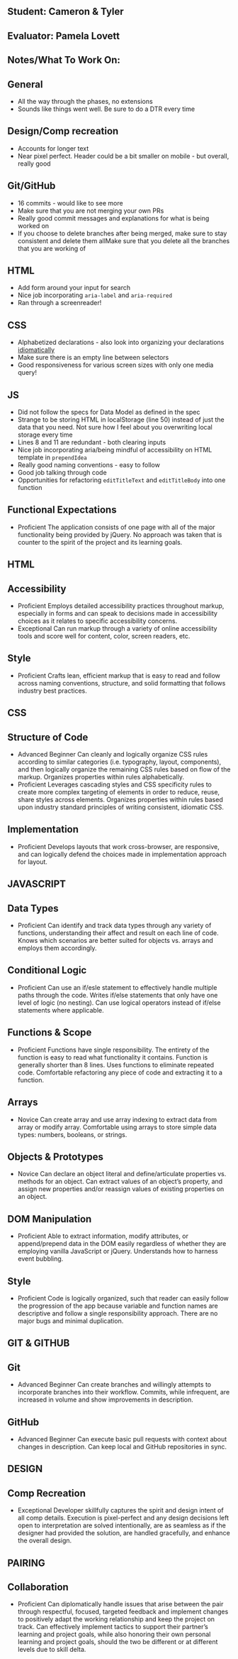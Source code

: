 ## Student: Cameron & Tyler
## Evaluator: Pamela Lovett
## Notes/What To Work On:

## General
- All the way through the phases, no extensions
- Sounds like things went well. Be sure to do a DTR every time

## Design/Comp recreation
- Accounts for longer text
- Near pixel perfect. Header could be a bit smaller on mobile - but overall, really good

## Git/GitHub
- 16 commits - would like to see more
- Make sure that you are not merging your own PRs 
- Really good commit messages and explanations for what is being worked on
- If you choose to delete branches after being merged, make sure to stay consistent and delete them allMake sure that you delete all the branches that you are working of 

## HTML
- Add form around your input for search
- Nice job incorporating `aria-label` and `aria-required`
- Ran through a screenreader!

## CSS
- Alphabetized declarations - also look into organizing your declarations [idiomatically](https://github.com/necolas/idiomatic-css)
- Make sure there is an empty line between selectors
- Good responsiveness for various screen sizes with only one media query!

## JS

- Did not follow the specs for Data Model as defined in the spec
- Strange to be storing HTML in localStorage (line 50) instead of just the data that you need. Not sure how I feel about you overwriting local storage every time
- Lines 8 and 11 are redundant - both clearing inputs
- Nice job incorporating aria/being mindful of accessibility on HTML template in 
`prependIdea`
- Really good naming conventions - easy to follow
- Good job talking through code
- Opportunities for refactoring `editTitleText` and `editTitleBody` into one function 

## Functional Expectations

* Proficient  The application consists of one page with all of the major functionality being provided by jQuery. No approach was taken that is counter to the spirit of the project and its learning goals.

## HTML

## Accessibility

* Proficient  Employs detailed accessibility practices throughout markup, especially in forms and can speak to decisions made in accessibility choices as it relates to specific accessibility concerns.
* Exceptional Can run markup through a variety of online accessibility tools and score well for content, color, screen readers, etc.

## Style

* Proficient  Crafts lean, efficient markup that is easy to read and follow across naming conventions, structure, and solid formatting that follows industry best practices.

## CSS

## Structure of Code

* Advanced Beginner Can cleanly and logically organize CSS rules according to similar categories (i.e. typography, layout, components), and then logically organize the remaining CSS rules based on flow of the markup. Organizes properties within rules alphabetically.
* Proficient  Leverages cascading styles and CSS specificity rules to create more complex targeting of elements in order to reduce, reuse, share styles across elements. Organizes properties within rules based upon industry standard principles of writing consistent, idiomatic CSS.

## Implementation

* Proficient  Develops layouts that work cross-browser, are responsive, and can logically defend the choices made in implementation approach for layout.

## JAVASCRIPT

## Data Types

* Proficient  Can identify and track data types through any variety of functions, understanding their affect and result on each line of code. Knows which scenarios are better suited for objects vs. arrays and employs them accordingly.


## Conditional Logic

* Proficient  Can use an if/esle statement to effectively handle multiple paths through the code. Writes if/else statements that only have one level of logic (no nesting). Can use logical operators instead of if/else statements where applicable.

## Functions & Scope

* Proficient  Functions have single responsibility. The entirety of the function is easy to read what functionality it contains. Function is generally shorter than 8 lines. Uses functions to eliminate repeated code. Comfortable refactoring any piece of code and extracting it to a function.

## Arrays

* Novice  Can create array and use array indexing to extract data from array or modify array. Comfortable using arrays to store simple data types: numbers, booleans, or strings.

## Objects & Prototypes

* Novice  Can declare an object literal and define/articulate properties vs. methods for an object. Can extract values of an object’s property, and assign new properties and/or reassign values of existing properties on an object.

## DOM Manipulation

* Proficient  Able to extract information, modify attributes, or append/prepend data in the DOM easily regardless of whether they are employing vanilla JavaScript or jQuery. Understands how to harness event bubbling.

## Style

* Proficient  Code is logically organized, such that reader can easily follow the progression of the app because variable and function names are descriptive and follow a single responsibility approach. There are no major bugs and minimal duplication.

## GIT & GITHUB

## Git

* Advanced Beginner Can create branches and willingly attempts to incorporate branches into their workflow. Commits, while infrequent, are increased in volume and show improvements in description.


## GitHub

* Advanced Beginner Can execute basic pull requests with context about changes in description. Can keep local and GitHub repositories in sync.

## DESIGN

## Comp Recreation

* Exceptional Developer skillfully captures the spirit and design intent of all comp details. Execution is pixel-perfect and any design decisions left open to interpretation are solved intentionally, are as seamless as if the designer had provided the solution, are handled gracefully, and enhance the overall design.


## PAIRING

## Collaboration

* Proficient  Can diplomatically handle issues that arise between the pair through respectful, focused, targeted feedback and implement changes to positively adapt the working relationship and keep the project on track. Can effectively implement tactics to support their partner’s learning and project goals, while also honoring their own personal learning and project goals, should the two be different or at different levels due to skill delta.
